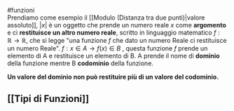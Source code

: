 #funzioni  
Prendiamo come esempio il [[Modulo (Distanza tra due punti)|valore assoluto]], $|x|$ è un oggetto che prende un numero reale $x$ come **argomento** e ci **restituisce un altro numero reale**, scritto in linguaggio matematico $f:\mathbb{R}\rightarrow\mathbb{R}$, che si legge "una funzione $f$ che dato un numero Reale ci restituisce un numero Reale".
$f:x\in A\rightarrow f(x) \in B$ , questa funzione $f$ prende un elemento di A e restituisce un elemento di B. A prende il nome di **dominio** della funzione mentre B **codominio** della funzione.

**Un valore del dominio non può restituire più di un valore del codominio.**

## [[Tipi di Funzioni]]
